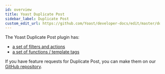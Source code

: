```yaml
---
id: overview
title: Yoast Duplicate Post
sidebar_label: Duplicate Post
custom_edit_url: https://github.com/Yoast/developer-docs/edit/master/docs/duplicate-post/overview.md
---
```


The Yoast Duplicate Post plugin has:
 
 * [a set of filters and actions](filters-actions.md)
 * [a set of functions / template tags](functions-template-tags.md)
 
 If you have feature requests for Duplicate Post, you can make them on our [GitHub repository](https://github.com/Yoast/duplicate-post). 
